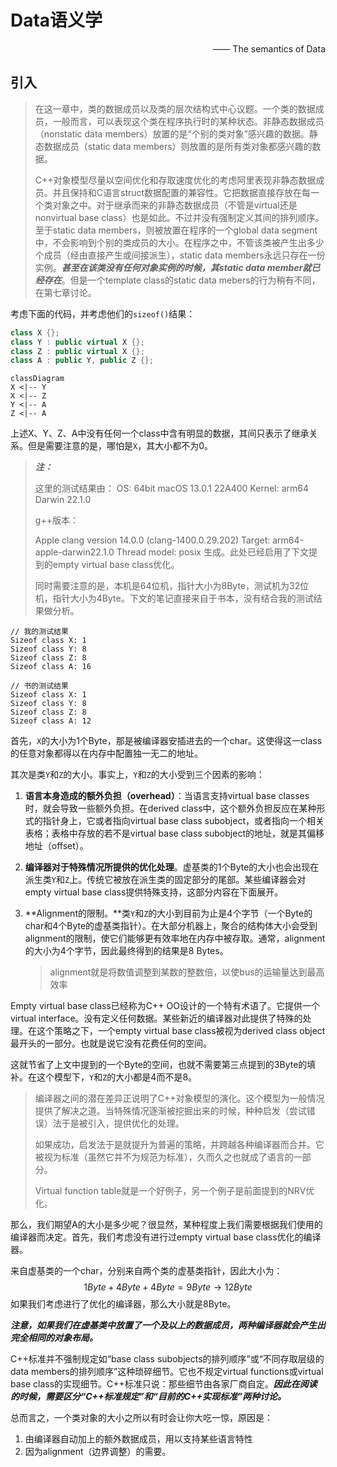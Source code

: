 # Data语义学

<p align="right">—— The semantics of Data</p>

## 引入

> 在这一章中，类的数据成员以及类的层次结构式中心议题。一个类的数据成员，一般而言，可以表现这个类在程序执行时的某种状态。非静态数据成员（nonstatic data members）放置的是“个别的类对象”感兴趣的数据。静态数据成员（static data members）则放置的是所有类对象都感兴趣的数据。
>
> C++对象模型尽量以空间优化和存取速度优化的考虑阿里表现非静态数据成员。并且保持和C语言struct数据配置的兼容性。它把数据直接存放在每一个类对象之中。对于继承而来的非静态数据成员（不管是virtual还是nonvirtual base class）也是如此。不过并没有强制定义其间的排列顺序。至于static data members，则被放置在程序的一个global data segment中，不会影响到个别的类成员的大小。在程序之中，不管该类被产生出多少个成员（经由直接产生或间接派生），static data members永远只存在一份实例。***甚至在该类没有任何对象实例的时候，其static data member就已经存在***。但是一个template class的static data mebers的行为稍有不同，在第七章讨论。

考虑下面的代码，并考虑他们的`sizeof()`结果：

```c++
class X {};
class Y : public virtual X {};
class Z : public virtual X {};
class A : public Y, public Z {};
```

```mermaid
classDiagram
X <|-- Y
X <|-- Z
Y <|-- A
Z <|-- A
```

上述X、Y、Z、A中没有任何一个class中含有明显的数据，其间只表示了继承关系。但是需要注意的是，哪怕是`X`，其大小都不为0。

> ***注：***
>
> 这里的测试结果由：
>  OS: 64bit macOS         13.0.1         22A400
>  Kernel: arm64 Darwin 22.1.0
>
> g++版本：
>
>  Apple clang version 14.0.0 (clang-1400.0.29.202)
>  Target: arm64-apple-darwin22.1.0
>  Thread model: posix
>  生成。此处已经启用了下文提到的empty virtual base class优化。
>
> 
>
> 同时需要注意的是，本机是64位机，指针大小为8Byte，测试机为32位机，指针大小为4Byte。下文的笔记直接来自于书本，没有结合我的测试结果做分析。

```
// 我的测试结果
Sizeof class X: 1
Sizeof class Y: 8
Sizeof class Z: 8
Sizeof class A: 16

// 书的测试结果
Sizeof class X: 1
Sizeof class Y: 8
Sizeof class Z: 8
Sizeof class A: 12
```

首先，`X`的大小为1个Byte，那是被编译器安插进去的一个char。这使得这一class的任意对象都得以在内存中配置独一无二的地址。

其次是类`Y`和`Z`的大小。事实上，`Y`和`Z`的大小受到三个因素的影响：

1. **语言本身造成的额外负担（overhead）**：当语言支持virtual base classes时，就会导致一些额外负担。在derived class中，这个额外负担反应在某种形式的指针身上，它或者指向virtual base class subobject，或者指向一个相关表格；表格中存放的若不是virtual base class subobject的地址，就是其偏移地址（offset）。

2. **编译器对于特殊情况所提供的优化处理**。虚基类的1个Byte的大小也会出现在派生类`Y`和`Z`上。传统它被放在派生类的固定部分的尾部。某些编译器会对empty virtual base class提供特殊支持，这部分内容在下面展开。

3. **Alignment的限制。**类`Y`和`Z`的大小到目前为止是4个字节（一个Byte的char和4个Byte的虚基类指针）。在大部分机器上，聚合的结构体大小会受到alignment的限制，使它们能够更有效率地在内存中被存取。通常，alignment的大小为4个字节，因此最终得到的结果是8 Bytes。

    > alignment就是将数值调整到某数的整数倍，以使bus的运输量达到最高效率

Empty virtual base class已经称为C++ OO设计的一个特有术语了。它提供一个virtual interface。没有定义任何数据。某些新近的编译器对此提供了特殊的处理。在这个策略之下，一个empty virtual base class被视为derived class object最开头的一部分。也就是说它没有花费任何的空间。

这就节省了上文中提到的一个Byte的空间，也就不需要第三点提到的3Byte的填补。在这个模型下，`Y`和`Z`的大小都是4而不是8。

> 编译器之间的潜在差异正说明了C++对象模型的演化。这个模型为一般情况提供了解决之道。当特殊情况逐渐被挖掘出来的时候，种种启发（尝试错误）法于是被引入，提供优化的处理。
>
> 如果成功，启发法于是就提升为普遍的策略，并跨越各种编译器而合并。它被视为标准（虽然它并不为规范为标准），久而久之也就成了语言的一部分。
>
> Virtual function table就是一个好例子，另一个例子是前面提到的NRV优化。

那么，我们期望A的大小是多少呢？很显然，某种程度上我们需要根据我们使用的编译器而决定。首先，我们考虑没有进行过empty virtual base class优化的编译器。

来自虚基类的一个char，分别来自两个类的虚基类指针，因此大小为：
$$
1 Byte + 4 Byte + 4 Byte = 9Byte \to 12Byte
$$
如果我们考虑进行了优化的编译器，那么大小就是8Byte。

***注意，如果我们在虚基类中放置了一个及以上的数据成员，两种编译器就会产生出完全相同的对象布局。***

C++标准并不强制规定如“base class subobjects的排列顺序”或“不同存取层级的data members的排列顺序”这种琐碎细节。它也不规定virtual functions或virtual base class的实现细节。C++标准只说：那些细节由各家厂商自定。***因此在阅读的时候，需要区分“C++标准规定”和“目前的C++实现标准”两种讨论。***

总而言之，一个类对象的大小之所以有时会让你大吃一惊，原因是：

1. 由编译器自动加上的额外数据成员，用以支持某些语言特性
2. 因为alignment（边界调整）的需要。

